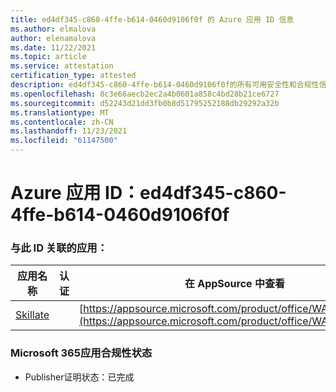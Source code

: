 ```yaml
---
title: ed4df345-c860-4ffe-b614-0460d9106f0f 的 Azure 应用 ID 信息
ms.author: elmalova
author: elenamalova
ms.date: 11/22/2021
ms.topic: article
ms.service: attestation
certification_type: attested
description: ed4df345-c860-4ffe-b614-0460d9106f0f的所有可用安全性和合规性信息。
ms.openlocfilehash: 8c3e66aecb2ec2a4b0601a858c4bd28b21ce6727
ms.sourcegitcommit: d52243d21dd3fb0b8d51795252188db29292a32b
ms.translationtype: MT
ms.contentlocale: zh-CN
ms.lasthandoff: 11/23/2021
ms.locfileid: "61147500"
---
```

# <a name="azure-app-id-ed4df345-c860-4ffe-b614-0460d9106f0f"></a>Azure 应用 ID：ed4df345-c860-4ffe-b614-0460d9106f0f


### <a name="apps-associated-with-this-id"></a>与此 ID 关联的应用：
| **应用名称** | **认证** | **在 AppSource 中查看** |
|--------------|---------------|-----------------------|
| [Skillate](https://docs.microsoft.com/microsoft-365-app-certification/forward/WA200002490) |  | [https://appsource.microsoft.com/product/office/WA200002490](https://appsource.microsoft.com/product/office/WA200002490) |

### <a name="microsoft-365-app-compliance-status"></a>Microsoft 365应用合规性状态
- Publisher证明状态：已完成
